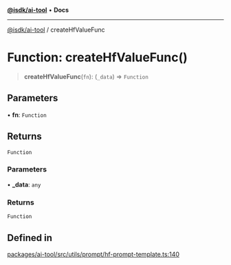 [**@isdk/ai-tool**](../README.md) • **Docs**

***

[@isdk/ai-tool](../globals.md) / createHfValueFunc

# Function: createHfValueFunc()

> **createHfValueFunc**(`fn`): (`_data`) => `Function`

## Parameters

• **fn**: `Function`

## Returns

`Function`

### Parameters

• **\_data**: `any`

### Returns

`Function`

## Defined in

[packages/ai-tool/src/utils/prompt/hf-prompt-template.ts:140](https://github.com/isdk/ai-tool.js/blob/b0813174e9b350ae47231f8e5f885150313123b0/src/utils/prompt/hf-prompt-template.ts#L140)
